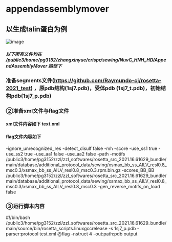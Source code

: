# appendassemblymover
## 以生成talin蛋白为例

![image](https://user-images.githubusercontent.com/81453850/178770368-9896edae-5138-45d8-a789-ca8363930401.png)

##### 以下所有文件均在  /public3/home/pg3152/zhangxinyue/crispr/sewing/NuvC_HNH_HD/AppendAssemblyMover 路径下

### 准备segments文件(https://github.com/Raymundo-cj/rosetta-2021_test) ，原pdb结构(1sj7.pdb)，受体pdb (1sj7_t.pdb)，初始结构pdb(1sj7_p.pdb)
### ②准备xml文件与flag文件

#### xml文件内容如下  text.xml

<ROSETTASCRIPTS>
        <SCOREFXNS>
        </SCOREFXNS>
        <FILTERS>
        </FILTERS>
<MOVERS>
    <AppendAssemblyMover name="assemble"
      model_file_name="smotifs_H_3_19_L_1_23_H_3_31.segments"
      partner_pdb = "1sj7_t.pdb"
      hashed="false"
      minimum_cycles="1000"
      maximum_cycles="1100"
      required_resnums = "7,8,11,12"
      max_segments = "11"
      modifiable_terminus="B"
      output_partner = "true">
      <AssemblyScorers>
                <MotifScorer weight = "1" />
                <InterModelMotifScorer weight = "10" />
                <PartnerMotifScorer weight = "10" />
        </AssemblyScorers>
      <AssemblyRequirements>
        <DsspSpecificLengthRequirement dssp_code = "L" maximum_length = "5" />
        <ClashRequirement clash_radius = "4" />
      </AssemblyRequirements>
    </AppendAssemblyMover>
  </MOVERS>
        <PROTOCOLS>
                <Add mover_name="assemble" />
        </PROTOCOLS>
</ROSETTASCRIPTS>

#### flag文件内容如下

-ignore_unrecognized_res
-detect_disulf false
-mh
    -score
        -use_ss1 true
        -use_ss2 true
        -use_aa1 false
        -use_aa2 false
    -path
        -motifs /public3/home/pg3152/zzl/zzl_softwares/rosetta_src_2021.16.61629_bundle/main/database/additional_protocol_data/sewing/xsmax_bb_ss_AILV_resl0.8_msc0.3/xsmax_bb_ss_AILV_resl0.8_msc0.3.rpm.bin.gz
        -scores_BB_BB /public3/home/pg3152/zzl/zzl_softwares/rosetta_src_2021.16.61629_bundle/main/database/additional_protocol_data/sewing/xsmax_bb_ss_AILV_resl0.8_msc0.3/xsmax_bb_ss_AILV_resl0.8_msc0.3
    -gen_reverse_motifs_on_load false
    
### ③运行脚本内容

#!/bin/bash
/public3/home/pg3152/zzl/zzl_softwares/rosetta_src_2021.16.61629_bundle/main/source/bin/rosetta_scripts.linuxgccrelease -s 1sj7_p.pdb -parser:protocol test.xml @flag -nstruct 4 -out:path:pdb output


